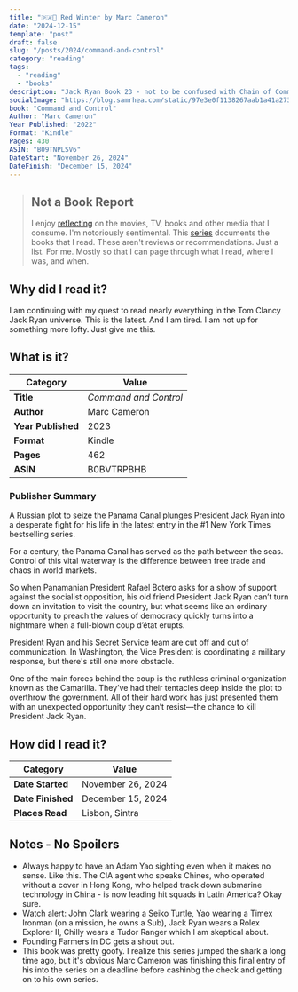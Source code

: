 ```yaml
---
title: "🇵🇦🚢 Red Winter by Marc Cameron"
date: "2024-12-15"
template: "post"
draft: false
slug: "/posts/2024/command-and-control"
category: "reading"
tags:
  - "reading"
  - "books"
description: "Jack Ryan Book 23 - not to be confused with Chain of Command"
socialImage: "https://blog.samrhea.com/static/97e3e0f1138267aab1a41a27307af5fb/18ee2/photo.avif"
book: "Command and Control"
Author: "Marc Cameron"
Year Published: "2022"
Format: "Kindle"
Pages: 430
ASIN: "B09TNPLSV6"
DateStart: "November 26, 2024"
DateFinish: "December 15, 2024"
---
```


> ## Not a Book Report
> I enjoy [reflecting](https://blog.samrhea.com/posts/2019/analyze-media-habits) on the movies, TV, books and other media that I consume. I'm notoriously sentimental. This [series](https://blog.samrhea.com/category/reading) documents the books that I read. These aren't reviews or recommendations. Just a list. For me. Mostly so that I can page through what I read, where I was, and when.

## Why did I read it?
I am continuing with my quest to read nearly everything in the Tom Clancy Jack Ryan universe. This is the latest. And I am tired. I am not up for something more lofty. Just give me this.

## What is it?
|Category|Value|
|---|---|
|**Title**|*Command and Control*|
|**Author**|Marc Cameron|
|**Year Published**|2023|
|**Format**|Kindle|
|**Pages**|462|
|**ASIN**|B0BVTRPBHB|

### Publisher Summary

A Russian plot to seize the Panama Canal plunges President Jack Ryan into a desperate fight for his life in the latest entry in the #1 New York Times bestselling series.

For a century, the Panama Canal has served as the path between the seas. Control of this vital waterway is the difference between free trade and chaos in world markets.

So when Panamanian President Rafael Botero asks for a show of support against the socialist opposition, his old friend President Jack Ryan can’t turn down an invitation to visit the country, but what seems like an ordinary opportunity to preach the values of democracy quickly turns into a nightmare when a full-blown coup d’état erupts.

President Ryan and his Secret Service team are cut off and out of communication. In Washington, the Vice President is coordinating a military response, but there's still one more obstacle.

One of the main forces behind the coup is the ruthless criminal organization known as the Camarilla. They’ve had their tentacles deep inside the plot to overthrow the government. All of their hard work has just presented them with an unexpected opportunity they can’t resist—the chance to kill President Jack Ryan.

## How did I read it?
|Category|Value|
|---|---|
|**Date Started**|November 26, 2024|
|**Date Finished**|December 15, 2024|
|**Places Read**|Lisbon, Sintra|

## Notes - No Spoilers
* Always happy to have an Adam Yao sighting even when it makes no sense. Like this. The CIA agent who speaks Chines, who operated without a cover in Hong Kong, who helped track down submarine technology in China - is now leading hit squads in Latin America? Okay sure.
* Watch alert: John Clark wearing a Seiko Turtle, Yao wearing a Timex Ironman (on a mission, he owns a Sub), Jack Ryan wears a Rolex Explorer II, Chilly wears a Tudor Ranger which I am skeptical about.
* Founding Farmers in DC gets a shout out.
* This book was pretty goofy. I realize this series jumped the shark a long time ago, but it's obvious Marc Cameron was finishing this final entry of his into the series on a deadline before cashinbg the check and getting on to his own series.

